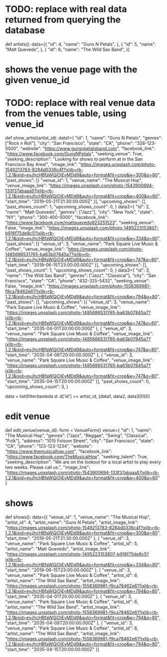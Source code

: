   # TODO: replace with real data returned from querying the database
def artists():
  data=[{
    "id": 4,
    "name": "Guns N Petals",
  }, {
    "id": 5,
    "name": "Matt Quevedo",
  }, {
    "id": 6,
    "name": "The Wild Sax Band",
  }]


  # shows the venue page with the given venue_id
  # TODO: replace with real venue data from the venues table, using venue_id
def show_artist(artist_id):
  data1={
    "id": 1,
    "name": "Guns N Petals",
    "genres": ["Rock n Roll"],
    "city": "San Francisco",
    "state": "CA",
    "phone": "326-123-5000",
    "website": "https://www.gunsnpetalsband.com",
    "facebook_link": "https://www.facebook.com/GunsNPetals",
    "seeking_venue": True,
    "seeking_description": "Looking for shows to perform at in the San Francisco Bay Area!",
    "image_link": "https://images.unsplash.com/photo-1549213783-8284d0336c4f?ixlib=rb-1.2.1&ixid=eyJhcHBfaWQiOjEyMDd9&auto=format&fit=crop&w=300&q=80",
    "past_shows": [{
      "venue_id": 1,
      "venue_name": "The Musical Hop",
      "venue_image_link": "https://images.unsplash.com/photo-1543900694-133f37abaaa5?ixlib=rb-1.2.1&ixid=eyJhcHBfaWQiOjEyMDd9&auto=format&fit=crop&w=400&q=60",
      "start_time": "2019-05-21T21:30:00.000Z"
    }],
    "upcoming_shows": [],
    "past_shows_count": 1,
    "upcoming_shows_count": 0,
  }
  data2={
    "id": 2,
    "name": "Matt Quevedo",
    "genres": ["Jazz"],
    "city": "New York",
    "state": "NY",
    "phone": "300-400-5000",
    "facebook_link": "https://www.facebook.com/mattquevedo923251523",
    "seeking_venue": False,
    "image_link": "https://images.unsplash.com/photo-1495223153807-b916f75de8c5?ixlib=rb-1.2.1&ixid=eyJhcHBfaWQiOjEyMDd9&auto=format&fit=crop&w=334&q=80",
    "past_shows": [{
      "venue_id": 3,
      "venue_name": "Park Square Live Music & Coffee",
      "venue_image_link": "https://images.unsplash.com/photo-1485686531765-ba63b07845a7?ixlib=rb-1.2.1&ixid=eyJhcHBfaWQiOjEyMDd9&auto=format&fit=crop&w=747&q=80",
      "start_time": "2019-06-15T23:00:00.000Z"
    }],
    "upcoming_shows": [],
    "past_shows_count": 1,
    "upcoming_shows_count": 0,
  }
  data3={
    "id": 3,
    "name": "The Wild Sax Band",
    "genres": ["Jazz", "Classical"],
    "city": "San Francisco",
    "state": "CA",
    "phone": "432-325-5432",
    "seeking_venue": False,
    "image_link": "https://images.unsplash.com/photo-1558369981-f9ca78462e61?ixlib=rb-1.2.1&ixid=eyJhcHBfaWQiOjEyMDd9&auto=format&fit=crop&w=794&q=80",
    "past_shows": [],
    "upcoming_shows": [{
      "venue_id": 3,
      "venue_name": "Park Square Live Music & Coffee",
      "venue_image_link": "https://images.unsplash.com/photo-1485686531765-ba63b07845a7?ixlib=rb-1.2.1&ixid=eyJhcHBfaWQiOjEyMDd9&auto=format&fit=crop&w=747&q=80",
      "start_time": "2035-04-01T20:00:00.000Z"
    }, {
      "venue_id": 3,
      "venue_name": "Park Square Live Music & Coffee",
      "venue_image_link": "https://images.unsplash.com/photo-1485686531765-ba63b07845a7?ixlib=rb-1.2.1&ixid=eyJhcHBfaWQiOjEyMDd9&auto=format&fit=crop&w=747&q=80",
      "start_time": "2035-04-08T20:00:00.000Z"
    }, {
      "venue_id": 3,
      "venue_name": "Park Square Live Music & Coffee",
      "venue_image_link": "https://images.unsplash.com/photo-1485686531765-ba63b07845a7?ixlib=rb-1.2.1&ixid=eyJhcHBfaWQiOjEyMDd9&auto=format&fit=crop&w=747&q=80",
      "start_time": "2035-04-15T20:00:00.000Z"
    }],
    "past_shows_count": 0,
    "upcoming_shows_count": 3,
  }

data = list(filter(lambda d: d['id'] == artist_id, [data1, data2, data3]))[0]

# edit venue
def edit_venue(venue_id):
  form = VenueForm()
  venue={
    "id": 1,
    "name": "The Musical Hop",
    "genres": ["Jazz", "Reggae", "Swing", "Classical", "Folk"],
    "address": "1015 Folsom Street",
    "city": "San Francisco",
    "state": "CA",
    "phone": "123-123-1234",
    "website": "https://www.themusicalhop.com",
    "facebook_link": "https://www.facebook.com/TheMusicalHop",
    "seeking_talent": True,
    "seeking_description": "We are on the lookout for a local artist to play every two weeks. Please call us.",
    "image_link": "https://images.unsplash.com/photo-1543900694-133f37abaaa5?ixlib=rb-1.2.1&ixid=eyJhcHBfaWQiOjEyMDd9&auto=format&fit=crop&w=400&q=60"
  }

  # shows
  def shows():
  data=[{
    "venue_id": 1,
    "venue_name": "The Musical Hop",
    "artist_id": 4,
    "artist_name": "Guns N Petals",
    "artist_image_link": "https://images.unsplash.com/photo-1549213783-8284d0336c4f?ixlib=rb-1.2.1&ixid=eyJhcHBfaWQiOjEyMDd9&auto=format&fit=crop&w=300&q=80",
    "start_time": "2019-05-21T21:30:00.000Z"
  }, {
    "venue_id": 3,
    "venue_name": "Park Square Live Music & Coffee",
    "artist_id": 5,
    "artist_name": "Matt Quevedo",
    "artist_image_link": "https://images.unsplash.com/photo-1495223153807-b916f75de8c5?ixlib=rb-1.2.1&ixid=eyJhcHBfaWQiOjEyMDd9&auto=format&fit=crop&w=334&q=80",
    "start_time": "2019-06-15T23:00:00.000Z"
  }, {
    "venue_id": 3,
    "venue_name": "Park Square Live Music & Coffee",
    "artist_id": 6,
    "artist_name": "The Wild Sax Band",
    "artist_image_link": "https://images.unsplash.com/photo-1558369981-f9ca78462e61?ixlib=rb-1.2.1&ixid=eyJhcHBfaWQiOjEyMDd9&auto=format&fit=crop&w=794&q=80",
    "start_time": "2035-04-01T20:00:00.000Z"
  }, {
    "venue_id": 3,
    "venue_name": "Park Square Live Music & Coffee",
    "artist_id": 6,
    "artist_name": "The Wild Sax Band",
    "artist_image_link": "https://images.unsplash.com/photo-1558369981-f9ca78462e61?ixlib=rb-1.2.1&ixid=eyJhcHBfaWQiOjEyMDd9&auto=format&fit=crop&w=794&q=80",
    "start_time": "2035-04-08T20:00:00.000Z"
  }, {
    "venue_id": 3,
    "venue_name": "Park Square Live Music & Coffee",
    "artist_id": 6,
    "artist_name": "The Wild Sax Band",
    "artist_image_link": "https://images.unsplash.com/photo-1558369981-f9ca78462e61?ixlib=rb-1.2.1&ixid=eyJhcHBfaWQiOjEyMDd9&auto=format&fit=crop&w=794&q=80",
    "start_time": "2035-04-15T20:00:00.000Z"
  }]